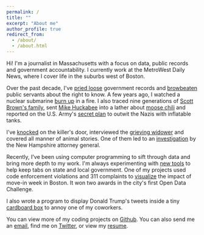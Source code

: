 ```yaml
---
permalink: /
title: ""
excerpt: "About me"
author_profile: true
redirect_from: 
  - /about/
  - /about.html
---
```


Hi! I'm a journalist in Massachusetts with a focus on data, public records and government accountability. I currently work at the MetroWest Daily News, where I cover life in the suburbs west of Boston.

Over the past decade, I've [pried loose](http://www.metrowestdailynews.com/news/20170302/ex-framingham-superintendent-still-receiving-salary) government records and [browbeaten](https://twitter.com/JimHaddadin/status/834831618690912256) public servants about the right to know. A few years ago, I watched a nuclear submarine [burn up](http://www.fosters.com/article/20120525/GJNEWS_01/705259899) in a fire. I also traced nine generations of [Scott Brown's family](http://www.politifact.com/new-hampshire/statements/2013/dec/20/scott-brown/scott-brown-says-his-family-roots-go-back-nine-gen/), sent [Mike Huckabee](http://www.politifact.com/new-hampshire/statements/2013/nov/22/mike-huckabee/mike-huckabee-says-more-people-want-hunt-moose-new/) into a lather about [moose chili](https://www.facebook.com/mikehuckabee/posts/10151819001272869) and reported on the U.S. Army's [secret plan](http://melrose.wickedlocal.com/x795259774/In-Melrose-a-phantom-military-factory-comes-to-light) to outwit the Nazis with inflatable tanks.

I've [knocked](http://www.fosters.com/article/20121016/GJNEWS_01/121019350) on the killer's door, interviewed the [grieving widower](http://www.nashuatelegraph.com/news/local-news/2013/12/31/memorial-event-held-in-remembrance-of-brookline-mother-of-three-who-died-christmas-eve/) and covered all manner of animal stories. One of them led to an [investigation](http://www.nashuatelegraph.com/news/local-news/2014/02/06/nashua-police-commissioner-pappas-resigns-apologizes-for-his-actions-after-ducks-run-over-by-david-campbell/) by the New Hampshire attorney general.

Recently, I've been using computer programming to sift through data and bring more depth to my work. I'm always experimenting with [new tools](http://www.gatehousenewsroom.com/2016/02/12/stay-up-to-date-on-court-info-let-machines-do-the-hard-work/) to help keep tabs on state and local government. One of my projects used code enforcement violations and 311 complaints to [visualize](http://jhaddadin.github.io) the impact of move-in week in Boston. It won two awards in the city's first Open Data Challenge.

I also wrote a program to display Donald Trump's tweets inside a tiny [cardboard box](https://twitter.com/JimHaddadin/status/826895313436864516) to annoy one of my coworkers.

You can view more of my coding projects on [Github](https://github.com/jhaddadin). You can also send me an [email](mailto:jhaddadin@gmail.com), find me on [Twitter](http://www.twitter.com/JimHaddadin), or view my [resume](/cv/).
